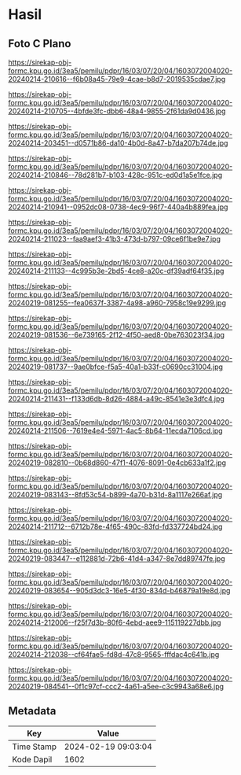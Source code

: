 # Hasil

## Foto C Plano

https://sirekap-obj-formc.kpu.go.id/3ea5/pemilu/pdpr/16/03/07/20/04/1603072004020-20240214-210616--f6b08a45-79e9-4cae-b8d7-2019535cdae7.jpg

https://sirekap-obj-formc.kpu.go.id/3ea5/pemilu/pdpr/16/03/07/20/04/1603072004020-20240214-210705--4bfde3fc-dbb6-48a4-9855-2f61da9d0436.jpg

https://sirekap-obj-formc.kpu.go.id/3ea5/pemilu/pdpr/16/03/07/20/04/1603072004020-20240214-203451--d0571b86-da10-4b0d-8a47-b7da207b74de.jpg

https://sirekap-obj-formc.kpu.go.id/3ea5/pemilu/pdpr/16/03/07/20/04/1603072004020-20240214-210846--78d281b7-b103-428c-951c-ed0d1a5e1fce.jpg

https://sirekap-obj-formc.kpu.go.id/3ea5/pemilu/pdpr/16/03/07/20/04/1603072004020-20240214-210941--0952dc08-0738-4ec9-96f7-440a4b889fea.jpg

https://sirekap-obj-formc.kpu.go.id/3ea5/pemilu/pdpr/16/03/07/20/04/1603072004020-20240214-211023--faa9aef3-41b3-473d-b797-09ce6f1be9e7.jpg

https://sirekap-obj-formc.kpu.go.id/3ea5/pemilu/pdpr/16/03/07/20/04/1603072004020-20240214-211133--4c995b3e-2bd5-4ce8-a20c-df39adf64f35.jpg

https://sirekap-obj-formc.kpu.go.id/3ea5/pemilu/pdpr/16/03/07/20/04/1603072004020-20240219-081255--fea0637f-3387-4a98-a960-7958c19e9299.jpg

https://sirekap-obj-formc.kpu.go.id/3ea5/pemilu/pdpr/16/03/07/20/04/1603072004020-20240219-081536--6e739165-2f12-4f50-aed8-0be763023f34.jpg

https://sirekap-obj-formc.kpu.go.id/3ea5/pemilu/pdpr/16/03/07/20/04/1603072004020-20240219-081737--9ae0bfce-f5a5-40a1-b33f-c0690cc31004.jpg

https://sirekap-obj-formc.kpu.go.id/3ea5/pemilu/pdpr/16/03/07/20/04/1603072004020-20240214-211431--f133d6db-8d26-4884-a49c-8541e3e3dfc4.jpg

https://sirekap-obj-formc.kpu.go.id/3ea5/pemilu/pdpr/16/03/07/20/04/1603072004020-20240214-211506--7619e4e4-5971-4ac5-8b64-11ecda7106cd.jpg

https://sirekap-obj-formc.kpu.go.id/3ea5/pemilu/pdpr/16/03/07/20/04/1603072004020-20240219-082810--0b68d860-47f1-4076-8091-0e4cb633a1f2.jpg

https://sirekap-obj-formc.kpu.go.id/3ea5/pemilu/pdpr/16/03/07/20/04/1603072004020-20240219-083143--8fd53c54-b899-4a70-b31d-8a1117e266af.jpg

https://sirekap-obj-formc.kpu.go.id/3ea5/pemilu/pdpr/16/03/07/20/04/1603072004020-20240214-211712--6712b78e-4f65-490c-83fd-fd337724bd24.jpg

https://sirekap-obj-formc.kpu.go.id/3ea5/pemilu/pdpr/16/03/07/20/04/1603072004020-20240219-083447--e112881d-72b6-41d4-a347-8e7dd89747fe.jpg

https://sirekap-obj-formc.kpu.go.id/3ea5/pemilu/pdpr/16/03/07/20/04/1603072004020-20240219-083654--905d3dc3-16e5-4f30-834d-b46879a19e8d.jpg

https://sirekap-obj-formc.kpu.go.id/3ea5/pemilu/pdpr/16/03/07/20/04/1603072004020-20240214-212006--f25f7d3b-80f6-4ebd-aee9-115119227dbb.jpg

https://sirekap-obj-formc.kpu.go.id/3ea5/pemilu/pdpr/16/03/07/20/04/1603072004020-20240214-212038--cf64fae5-fd8d-47c8-9565-fffdac4c641b.jpg

https://sirekap-obj-formc.kpu.go.id/3ea5/pemilu/pdpr/16/03/07/20/04/1603072004020-20240219-084541--0f1c97cf-ccc2-4a61-a5ee-c3c9943a68e6.jpg


## Metadata

| Key        | Value               |
| ---------- | ------------------- |
| Time Stamp | 2024-02-19 09:03:04 |
| Kode Dapil | 1602                |



